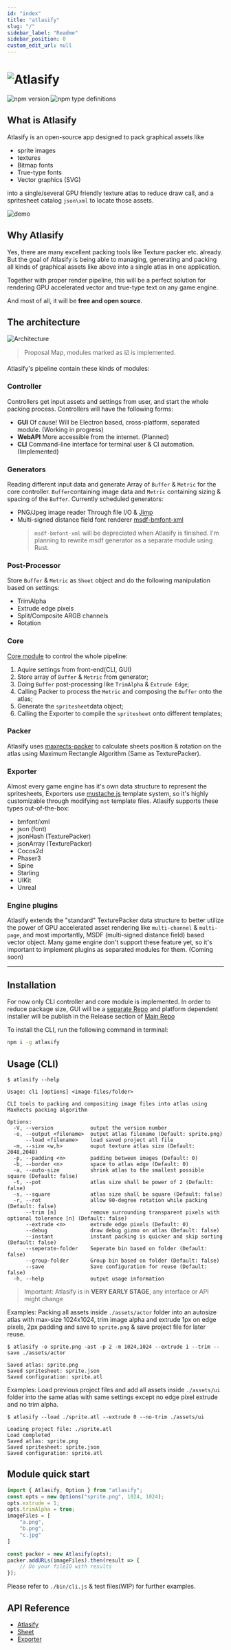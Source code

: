 ```yaml
---
id: "index"
title: "atlasify"
slug: "/"
sidebar_label: "Readme"
sidebar_position: 0
custom_edit_url: null
---
```


# ![Atlasify](https://github.com/soimy/atlasify/blob/master/media/title.png?raw=true)

![npm version](https://badge.fury.io/js/atlasify.svg)
![npm type definitions](https://shields-staging.herokuapp.com/npm/types/atlasify.svg)

## What is Atlasify

Atlasify is an open-source app designed to pack graphical assets like

- sprite images
- textures
- Bitmap fonts
- True-type fonts
- Vector graphics (SVG)

into a single/several GPU friendly texture atlas to reduce draw call, and a spritesheet catalog `json\xml` to locate those assets.

![demo](https://github.com/soimy/atlasify/blob/master/assets/demo.jpg?raw=true)

## Why Atlasify

Yes, there are many excellent packing tools like Texture packer etc. already. But the goal of Atlasify is being able to managing, generating and packing all kinds of graphical assets like above into a single atlas in one application.

Together with proper render pipeline, this will be a perfect solution for rendering GPU accelerated vector and true-type text on any game engine.

And most of all, it will be **free and open source**.

## The architecture

![Architecture](https://github.com/soimy/atlasify/blob/master/assets/architecture.png?raw=true)
> Proposal Map, modules marked as ☑️ is implemented.

Atlasify's pipeline contain these kinds of modules:

### Controller

Controllers get input assets and settings from user, and start the whole packing process. Controllers will have the following forms:

- **GUI** Of cause! Will be Electron based, cross-platform, separated module. (Working in progress)
- **WebAPI** More accessible from the internet. (Planned)
- **CLI** Command-line interface for terminal user & CI automation. (Implemented)

### Generators

Reading different input data and generate Array of `Buffer` & `Metric` for the core controller. `Buffer`containing image data and `Metric` containing sizing & spacing of the `Buffer`. Currently scheduled generators:

- PNG/Jpeg image reader Through file I/O & [Jimp](https://github.com/oliver-moran/jimp)
- Multi-signed distance field font renderer [msdf-bmfont-xml](https://github.com/soimy/msdf-bmfont-xml)
    > `msdf-bmfont-xml` will be depreciated when Atlasify is finished. I'm planning to rewrite msdf generator as a separate module using Rust.

### Post-Processor

Store `Buffer` & `Metric` as `Sheet` object and do the following manipulation based on settings:

- TrimAlpha
- Extrude edge pixels
- Split/Composite ARGB channels
- Rotation

### Core

[Core module](https://github.com/soimy/atlasify) to control the whole pipeline:

1. Aquire settings from front-end(CLI, GUI)
2. Store array of `Buffer` & `Metric` from generator;
3. Doing `Buffer` post-processing like `TrimAlpha` & `Extrude Edge`;
4. Calling Packer to process the `Metric` and composing the `Buffer` onto the atlas;
5. Generate the `spritesheet`data object;
6. Calling the Exporter to compile the `spritesheet` onto different templates;

### Packer

Atlasify uses [maxrects-packer](https://github.com/soimy/maxrects-packer) to calculate sheets position & rotation on the atlas using Maximum Rectangle Algorithm (Same as TexturePacker).

### Exporter

Almost every game engine has it's own data structure to represent the spritesheets, Exporters use [mustache.js](http://mustache.github.com/) template system, so it's highly customizable through modifying `mst` template files. Atlasify supports these types out-of-the-box:

- bmfont/xml
- json (font)
- jsonHash (TexturePacker)
- jsonArray (TexturePacker)
- Cocos2d
- Phaser3
- Spine
- Starling
- UIKit
- Unreal

### Engine plugins

Atlasify extends the "standard" TexturePacker data structure to better utilize the power of GPU accelerated asset rendering like `multi-channel` & `multi-page`, and most importantly, MSDF (multi-signed distance field) based vector object. Many game engine don't support these feature yet, so it's important to implement plugins as separated modules for them. (Coming soon)

---

## Installation

For now only CLI controller and core module is implemented. In order to reduce package size, GUI will be a [separate Repo](https://github.com/soimy/atlasify-gui) and platform dependent installer will be publish in the Release section of [Main Repo](https://github.com/soimy/atlasify)

To install the CLI, run the following command in terminal:

```bash
npm i -g atlasify
```

## Usage (CLI)

```console
$ atlasify --help

Usage: cli [options] <image-files/folder>

CLI tools to packing and compositing image files into atlas using MaxRects packing algorithm

Options:
  -V, --version            output the version number
  -o, --output <filename>  output atlas filename (Default: sprite.png)
      --load <filename>    load saved project atl file
  -m, --size <w,h>         ouput texture atlas size (Default: 2048,2048)
  -p, --padding <n>        padding between images (Default: 0)
  -b, --border <n>         space to atlas edge (Default: 0)
  -a, --auto-size          shrink atlas to the smallest possible square (Default: false)
  -t, --pot                atlas size shall be power of 2 (Default: false)
  -s, --square             atlas size shall be square (Default: false)
  -r, --rot                allow 90-degree rotation while packing (Default: false)
      --trim [n]           remove surrounding transparent pixels with optional tolerence [n] (Default: false)
      --extrude <n>        extrude edge pixels (Default: 0)
      --debug              draw debug gizmo on atlas (Default: false)
      --instant            instant packing is quicker and skip sorting (Default: false)
      --seperate-folder    Seperate bin based on folder (Default: false)
      --group-folder       Group bin based on folder (Default: false)
      --save               Save configuration for reuse (Default: false)
  -h, --help               output usage information

```

> Important: Atlasify is in **VERY EARLY STAGE**, any interface or API might change

Examples: Packing all assets inside `./assets/actor` folder into an autosize atlas with max-size 1024x1024, trim image alpha and extrude 1px on edge pixels, 2px padding and save to `sprite.png` & save project file for later reuse.

```console
$ atlasify -o sprite.png -ast -p 2 -m 1024,1024 --extrude 1 --trim --save ./assets/actor

Saved atlas: sprite.png
Saved spritesheet: sprite.json
Saved configuration: sprite.atl
```

Examples: Load previous project files and add all assets inside `./assets/ui` folder into the same atlas with same settings except no edge pixel extrude and no trim alpha.

```console
$ atlasify --load ./sprite.atl --extrude 0 --no-trim ./assets/ui

Loading project file: ./sprite.atl
Load completed
Saved atlas: sprite.png
Saved spritesheet: sprite.json
Saved configuration: sprite.atl
```

## Module quick start

```javascript
import { Atlasify, Option } from "atlasify";
const opts = new Options("sprite.png", 1024, 1024);
opts.extrude = 1;
opts.trimAlpha = true;
imageFiles = [
    "a.png",
    "b.png",
    "c.jpg"
]

const packer = new Atlasify(opts);
packer.addURLs(imageFiles).then(result => {
    // Do your fileIO with results
});
```

Please refer to `./bin/cli.js` & test files(WIP) for further examples.

## API Reference

- [Atlasify](https://soimy.github.io/atlasify/docs/classes/Atlasify)
- [Sheet](https://soimy.github.io/atlasify/docs/classes/Sheet)
- [Exporter](https://soimy.github.io/atlasify/docs/classes/Exporter)
